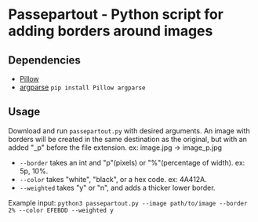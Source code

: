 # Passepartout - Python script for adding borders around images

## Dependencies
* [Pillow](https://pypi.org/project/Pillow/)
* [argparse](https://pypi.org/project/argparse/)
`pip install Pillow argparse`

## Usage
Download and run `passepartout.py` with desired arguments. An image with borders will be created in the same destination as the original, but with an added "\_p" before the file extension. ex: image.jpg -> image\_p.jpg

* `--border` takes an int and "p"(pixels) or "%"(percentage of width). ex: 5p, 10%.
* `--color` takes "white", "black", or a hex code. ex: 4A412A.
* `--weighted` takes "y" or "n", and adds a thicker lower border.

Example input: `python3 passepartout.py --image path/to/image --border 2% --color EFEBDD --weighted y`
